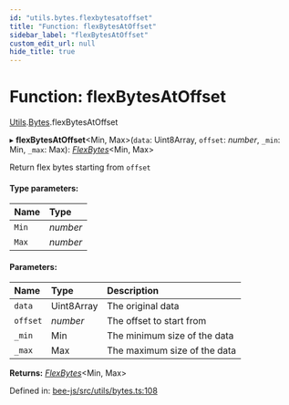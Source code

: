 ```yaml
---
id: "utils.bytes.flexbytesatoffset"
title: "Function: flexBytesAtOffset"
sidebar_label: "flexBytesAtOffset"
custom_edit_url: null
hide_title: true
---
```


# Function: flexBytesAtOffset

[Utils](../modules/utils.md).[Bytes](../modules/utils.bytes.md).flexBytesAtOffset

▸ **flexBytesAtOffset**<Min, Max\>(`data`: Uint8Array, `offset`: *number*, `_min`: Min, `_max`: Max): [*FlexBytes*](../interfaces/utils.bytes.flexbytes.md)<Min, Max\>

Return flex bytes starting from `offset`

#### Type parameters:

Name | Type |
:------ | :------ |
`Min` | *number* |
`Max` | *number* |

#### Parameters:

Name | Type | Description |
:------ | :------ | :------ |
`data` | Uint8Array | The original data   |
`offset` | *number* | The offset to start from   |
`_min` | Min | The minimum size of the data   |
`_max` | Max | The maximum size of the data    |

**Returns:** [*FlexBytes*](../interfaces/utils.bytes.flexbytes.md)<Min, Max\>

Defined in: [bee-js/src/utils/bytes.ts:108](https://github.com/ethersphere/bee-js/blob/9a547fe/src/utils/bytes.ts#L108)
